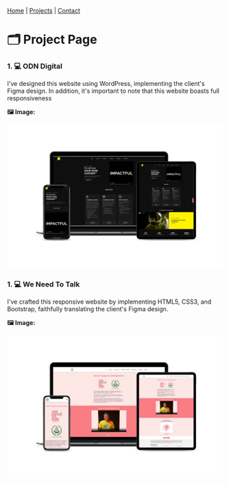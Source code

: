 [Home](index.markdown) | [Projects](projects.markdown) | [Contact](contact.markdown)

# 🗂️ Project Page

### 1. 💻 ODN Digital 

I've designed this website using WordPress, implementing the client's Figma design. In addition, it's important to note that this website boasts full responsiveness

**🖼️ Image:**

![Project1](images/Mockup-ODN.jpg)

### 1. 💻 We Need To Talk

I've crafted this responsive website by implementing HTML5, CSS3, and Bootstrap, faithfully translating the client's Figma design.

**🖼️ Image:**

![Project1](images/Mockup-weneedtotalk.jpg)
